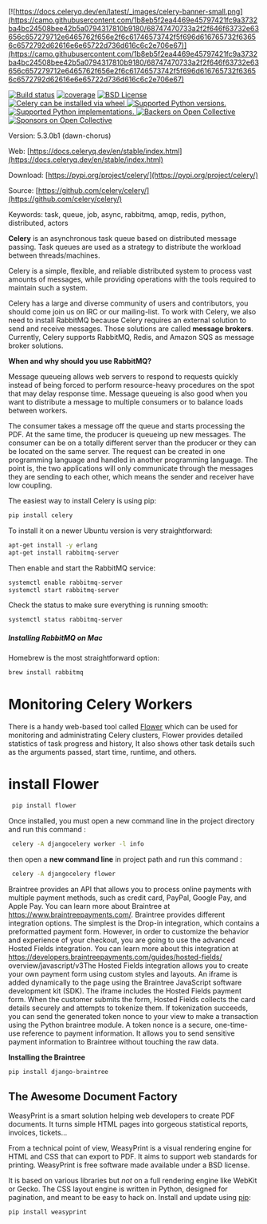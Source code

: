 [![https://docs.celeryq.dev/en/latest/_images/celery-banner-small.png](https://camo.githubusercontent.com/1b8eb5f2ea4469e45797421fc9a3732ba4bc24508bee42b5a0794317810b9180/68747470733a2f2f646f63732e63656c657279712e6465762f656e2f6c61746573742f5f696d616765732f63656c6572792d62616e6e65722d736d616c6c2e706e67)](https://camo.githubusercontent.com/1b8eb5f2ea4469e45797421fc9a3732ba4bc24508bee42b5a0794317810b9180/68747470733a2f2f646f63732e63656c657279712e6465762f656e2f6c61746573742f5f696d616765732f63656c6572792d62616e6e65722d736d616c6c2e706e67)

 [![Build status](https://github.com/celery/celery/actions/workflows/python-package.yml/badge.svg)](https://github.com/celery/celery/actions/workflows/python-package.yml) [![coverage](https://camo.githubusercontent.com/295da549199e9fecb8a640e66259578f17a0f83bb412805178ee6fdab19635c5/68747470733a2f2f636f6465636f762e696f2f6769746875622f63656c6572792f63656c6572792f636f7665726167652e7376673f6272616e63683d6d6173746572)](https://codecov.io/github/celery/celery?branch=master) [![BSD License](https://camo.githubusercontent.com/45e396a65095ffcf4e27509d344e2ec4959cc5a3e0f9a53a0852c8af942cf828/68747470733a2f2f696d672e736869656c64732e696f2f707970692f6c2f63656c6572792e737667)  ](https://opensource.org/licenses/BSD-3-Clause)[![Celery can be installed via wheel](https://camo.githubusercontent.com/f2a5d283142689b81e8a419df3f2687a6c2b89f320f904a573c6a7c919c85330/68747470733a2f2f696d672e736869656c64732e696f2f707970692f776865656c2f63656c6572792e737667)  ](https://pypi.org/project/celery/)[![Supported Python versions.](https://camo.githubusercontent.com/c04328dfd1a45621e20620b7b4f350366dbe2978bdc00a7e1cc2a9585603c6b7/68747470733a2f2f696d672e736869656c64732e696f2f707970692f707976657273696f6e732f63656c6572792e737667)  ](https://pypi.org/project/celery/)[![Supported Python implementations.](https://camo.githubusercontent.com/025491e05b8ea45f1fe7b723d2e1d652e73d310693cbdfb96bb2848f094835cb/68747470733a2f2f696d672e736869656c64732e696f2f707970692f696d706c656d656e746174696f6e2f63656c6572792e737667)  ](https://pypi.org/project/celery/)[![Backers on Open Collective](https://camo.githubusercontent.com/93161e9735f3ee3472650360b861a768f824ea806a5be60063acb19e2bcb40ec/68747470733a2f2f6f70656e636f6c6c6563746976652e636f6d2f63656c6572792f6261636b6572732f62616467652e737667)](https://github.com/celery/celery#backers) [![Sponsors on Open Collective](https://camo.githubusercontent.com/96b9276f2324187c9dee1225bcd4b0047b278306ce8c083c3ea521e78ff4c758/68747470733a2f2f6f70656e636f6c6c6563746976652e636f6d2f63656c6572792f73706f6e736f72732f62616467652e737667)](https://github.com/celery/celery#sponsors)

Version: 5.3.0b1 (dawn-chorus)

Web: [https://docs.celeryq.dev/en/stable/index.html](https://docs.celeryq.dev/en/stable/index.html)

Download: [https://pypi.org/project/celery/](https://pypi.org/project/celery/)

Source: [https://github.com/celery/celery/](https://github.com/celery/celery/)

Keywords: task, queue, job, async, rabbitmq, amqp, redis, python, distributed, actors


**Celery** is an asynchronous task queue based on distributed message passing. Task queues are used as a strategy to distribute the workload between threads/machines.

Celery is a simple, flexible, and reliable distributed system to process vast amounts of messages, while providing operations with the tools required to maintain such a system.

Celery has a large and diverse community of users and contributors, you should come join us on IRC or our mailing-list.
To work with Celery, we also need to install RabbitMQ because Celery requires an external solution to send and receive messages. Those solutions are called **message brokers**. Currently, Celery supports RabbitMQ, Redis, and Amazon SQS as message broker solutions.

**When and why should you use RabbitMQ?**

Message queueing allows web servers to respond to requests quickly instead of being forced to perform resource-heavy procedures on the spot that may delay response time. Message queueing is also good when you want to distribute a message to multiple consumers or to balance loads between workers.

The consumer takes a message off the queue and starts processing the PDF. At the same time, the producer is queueing up new messages. The consumer can be on a totally different server than the producer or they can be located on the same server. The request can be created in one programming language and handled in another programming language. The point is, the two applications will only communicate through the messages they are sending to each other, which means the sender and receiver have low coupling.

The easiest way to install Celery is using pip:

```bash
pip install celery
```
To install it on a newer Ubuntu version is very straightforward:

```bash
apt-get install -y erlang
apt-get install rabbitmq-server
```

Then enable and start the RabbitMQ service:

```bash
systemctl enable rabbitmq-server
systemctl start rabbitmq-server
```

Check the status to make sure everything is running smooth:

```bash
systemctl status rabbitmq-server
```

##### Installing RabbitMQ on Mac

Homebrew is the most straightforward option:

```bash
brew install rabbitmq
```
# **Monitoring Celery Workers**

There is a handy web-based tool called  [Flower](http://flower.readthedocs.io/en/latest/index.html)  which can be used for monitoring and administrating Celery clusters, Flower provides detailed statistics of task progress and history, It also shows other task details such as the arguments passed, start time, runtime, and others.
# install Flower
```bash
 pip install flower
 ```

Once installed, you must open a new command line in the project directory and run this command :

```bash
 celery -A djangocelery worker -l info 
 ```

then open a  **new command line**  in project path and run this command :
```bash
 celery -A djangocelery flower
 ```
 
Braintree provides an API that allows you to process online payments with multiple payment methods, such as credit card, PayPal, Google Pay, and Apple Pay. 
You can learn more about Braintree at https://www.braintreepayments.com/. Braintree provides different integration options. The simplest is the Drop-in integration, which contains a preformatted payment form. However, in order to customize the behavior and experience of your checkout, you are going to use the advanced Hosted Fields integration. You can learn more about this integration at https://developers.braintreepayments.com/guides/hosted-fields/ overview/javascript/v3The Hosted Fields integration allows you to create your own payment form using custom styles and layouts. An iframe is added dynamically to the page using the Braintree JavaScript software development kit (SDK). The iframe includes the Hosted Fields payment form. When the customer submits the form, Hosted Fields collects the card details securely and attempts to tokenize them. If tokenization succeeds, you can send the generated token nonce to your view to make a transaction using the Python braintree module. A token nonce is a secure, one-time-use reference to payment information. It allows you to send sensitive payment information to Braintree without touching the raw data.

 **Installing the Braintree**
```bash
pip install django-braintree
```
## The Awesome Document Factory

WeasyPrint is a smart solution helping web developers to create PDF documents. It turns simple HTML pages into gorgeous statistical reports, invoices, tickets…

From a technical point of view, WeasyPrint is a visual rendering engine for HTML and CSS that can export to PDF. It aims to support web standards for printing. WeasyPrint is free software made available under a BSD license.

It is based on various libraries but  _not_  on a full rendering engine like WebKit or Gecko. The CSS layout engine is written in Python, designed for pagination, and meant to be easy to hack on.
Install and update using  [pip](https://pip.pypa.io/en/stable/quickstart):

```
pip install weasyprint
```
